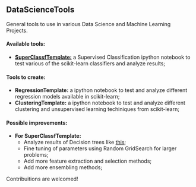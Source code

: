 ## DataScienceTools
General tools to use in various Data Science and Machine Learning Projects.

#### Available tools:
- **[SuperClassfTemplate:](https://github.com/Joao-M-Almeida/DataScienceTools/blob/master/SupervisedClassificationTemplate.ipynb)** a Supervised Classification ipython notebook to test various of the scikit-learn classifiers and analyze results;

#### Tools to create:
- **RegressionTemplate:** a ipython notebook to test and analyze different regression models available in scikit-learn;
- **ClusteringTemplate:** a ipython notebook to test and analyze different clustering and unsupervised learning techiniques from scikit-learn;

#### Possible improvements:
- **For SuperClassfTemplate:**
  - Analyze results of Decision trees like [this](http://scikit-learn.org/stable/modules/tree.html#classification);  
  - Fine tuning of parameters using Random GridSearch for larger problems;
  - Add more feature extraction and selection methods;
  - Add more ensembling methods;

Contribuitions are welcomed!
